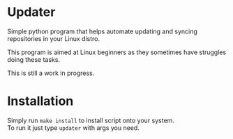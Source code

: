 <h1><strong>Updater</strong></h1>

Simple python program that helps automate updating and syncing repositories in your Linux distro.

This program is aimed at Linux beginners as they sometimes have struggles doing these tasks.

This is still a work in progress.

# Installation

Simply run `make install` to install script onto your system. \
To run it just type `updater` with args you need.
